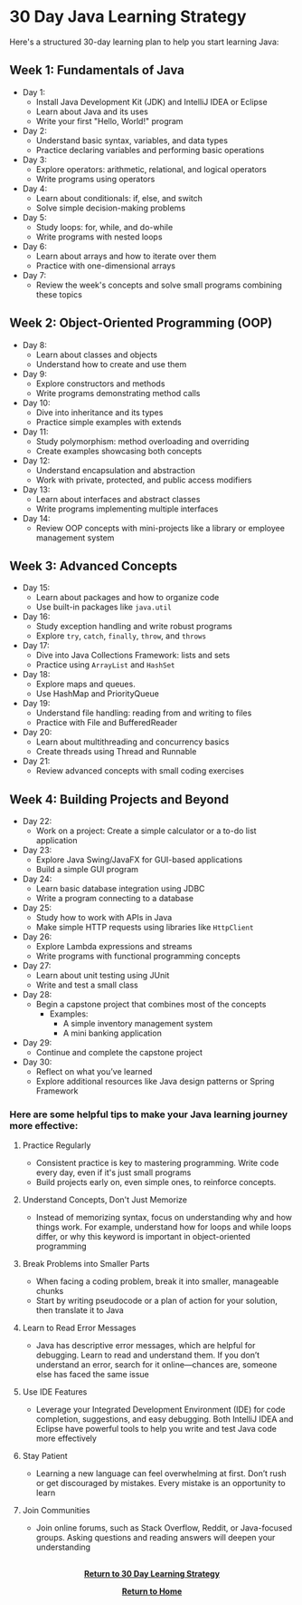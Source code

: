 # 30 Day Java Learning Strategy

Here's a structured 30-day learning plan to help you start learning Java:

<h2>Week 1: Fundamentals of Java</h2>

- Day 1:
    - Install Java Development Kit (JDK) and IntelliJ IDEA or Eclipse
    - Learn about Java and its uses
    - Write your first "Hello, World!" program
- Day 2:
    - Understand basic syntax, variables, and data types
    - Practice declaring variables and performing basic operations
- Day 3:
    - Explore operators: arithmetic, relational, and logical operators
    - Write programs using operators
- Day 4:
    - Learn about conditionals: if, else, and switch
    - Solve simple decision-making problems
- Day 5:
    - Study loops: for, while, and do-while
    - Write programs with nested loops
- Day 6:
    - Learn about arrays and how to iterate over them
    - Practice with one-dimensional arrays
- Day 7:
    - Review the week's concepts and solve small programs combining these topics

<h2>Week 2: Object-Oriented Programming (OOP)</h2>

- Day 8:
    - Learn about classes and objects
    - Understand how to create and use them
- Day 9:
    - Explore constructors and methods
    - Write programs demonstrating method calls
- Day 10:
    - Dive into inheritance and its types
    - Practice simple examples with extends
- Day 11:
    - Study polymorphism: method overloading and overriding
    - Create examples showcasing both concepts
- Day 12:
    - Understand encapsulation and abstraction
    - Work with private, protected, and public access modifiers
- Day 13:
    - Learn about interfaces and abstract classes
    - Write programs implementing multiple interfaces
- Day 14:
    - Review OOP concepts with mini-projects like a library or employee management system

<h2>Week 3: Advanced Concepts</h2>

- Day 15:
    - Learn about packages and how to organize code
    - Use built-in packages like ```java.util```
- Day 16:
    - Study exception handling and write robust programs
    - Explore ```try```, ```catch```, ```finally```, ```throw```, and ```throws```
- Day 17:
    - Dive into Java Collections Framework: lists and sets
    - Practice using ```ArrayList``` and ```HashSet```
- Day 18:
    - Explore maps and queues.
    - Use HashMap and PriorityQueue
- Day 19:
    - Understand file handling: reading from and writing to files
    - Practice with File and BufferedReader
- Day 20:
    - Learn about multithreading and concurrency basics
    - Create threads using Thread and Runnable
- Day 21:
    - Review advanced concepts with small coding exercises

<h2>Week 4: Building Projects and Beyond</h2>

- Day 22:
    - Work on a project: Create a simple calculator or a to-do list application
- Day 23:
    - Explore Java Swing/JavaFX for GUI-based applications
    - Build a simple GUI program
- Day 24:
    - Learn basic database integration using JDBC
    - Write a program connecting to a database
- Day 25:
    - Study how to work with APIs in Java
    - Make simple HTTP requests using libraries like ```HttpClient```
- Day 26:
    - Explore Lambda expressions and streams
    - Write programs with functional programming concepts
- Day 27:
    - Learn about unit testing using JUnit
    - Write and test a small class
- Day 28:
    - Begin a capstone project that combines most of the concepts
        - Examples:
            - A simple inventory management system
            - A mini banking application
- Day 29:
    - Continue and complete the capstone project
- Day 30:
    - Reflect on what you’ve learned
    - Explore additional resources like Java design patterns or Spring Framework

<h3>Here are some helpful tips to make your Java learning journey more effective:</h3>

1. Practice Regularly
    - Consistent practice is key to mastering programming. Write code every day, even if it's just small programs
    - Build projects early on, even simple ones, to reinforce concepts.

2. Understand Concepts, Don't Just Memorize
    - Instead of memorizing syntax, focus on understanding why and how things work. For example, understand how for loops and while loops differ, or why this keyword is important in object-oriented programming

3. Break Problems into Smaller Parts
    - When facing a coding problem, break it into smaller, manageable chunks
    - Start by writing pseudocode or a plan of action for your solution, then translate it to Java

4. Learn to Read Error Messages
    - Java has descriptive error messages, which are helpful for debugging. Learn to read and understand them. If you don’t understand an error, search for it online—chances are, someone else has faced the same issue

5. Use IDE Features
    - Leverage your Integrated Development Environment (IDE) for code completion, suggestions, and easy debugging. Both IntelliJ IDEA and Eclipse have powerful tools to help you write and test Java code more effectively

6. Stay Patient
    - Learning a new language can feel overwhelming at first. Don’t rush or get discouraged by mistakes. Every mistake is an opportunity to learn

7. Join Communities
    - Join online forums, such as Stack Overflow, Reddit, or Java-focused groups. Asking questions and reading answers will deepen your understanding

<h2></h2>
<p align="center">
  <a href="https://github.com/rlangc/30-Day-Learning.git"><b>Return to 30 Day Learning Strategy</b></a>
<p align="center">
  <a href="https://github.com/rlangc/Test_RCL.git"><b>Return to Home</b></a>
